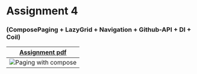 # Assignment 4
### (ComposePaging + LazyGrid + Navigation + Github-API + DI + Coil)

| <a href="https://github.com/arpit999/MADCourse/blob/Assignment_4/MAD%20assignment%204.pdf">Assignment pdf</a>   |  
| ------------------------------------------- | 
| ![Paging with compose](https://media.giphy.com/media/v1.Y2lkPTc5MGI3NjExMTMwMjU4ZGFkMTQ5MzRiYjc4OWQwM2NiNjVmMzhiYWRiZTRjNWU4OSZjdD1n/ZgbWVYx4A63uYMiLXm/giphy.gif) |  
